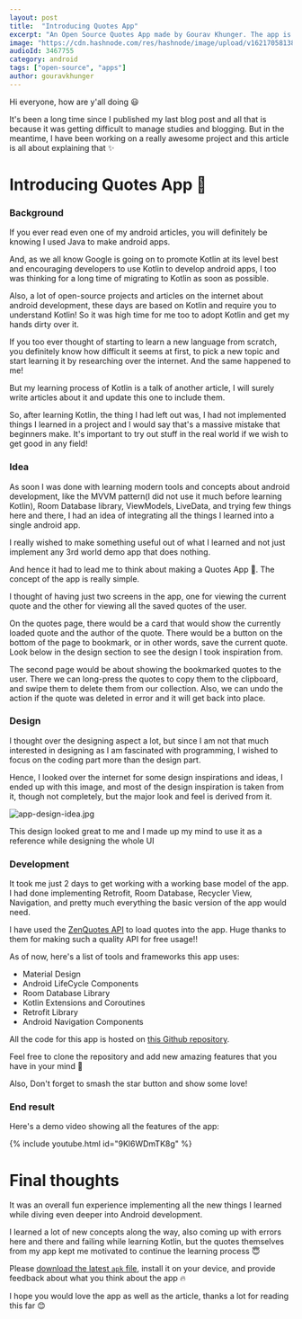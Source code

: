 ```yaml
---
layout: post
title:  "Introducing Quotes App"
excerpt: "An Open Source Quotes App made by Gourav Khunger. The app is open source and uses zenquotes' API to fetch quotes"
image: "https://cdn.hashnode.com/res/hashnode/image/upload/v1621705813818/nq9ltm2ud.png"
audioId: 3467755
category: android
tags: ["open-source", "apps"]
author: gouravkhunger
---
```


Hi everyone, how are y'all doing 😃

It's been a long time since I published my last blog post and all that is because it was getting difficult to manage studies and blogging. But in the meantime, I have been working on a really awesome project and this article is all about explaining that ✨

# Introducing Quotes App 🚀

### Background

If you ever read even one of my android articles, you will definitely be knowing I used Java to make android apps.

And, as we all know Google is going on to promote Kotlin at its level best and encouraging developers to use Kotlin to develop android apps, I too was thinking for a long time of migrating to Kotlin as soon as possible.

Also, a lot of open-source projects and articles on the internet about android development, these days are based on Kotlin and require you to understand Kotlin! So it was high time for me too to adopt Kotlin and get my hands dirty over it.

If you too ever thought of starting to learn a new language from scratch, you definitely know how difficult it seems at first, to pick a new topic and start learning it by researching over the internet. And the same happened to me!

But my learning process of Kotlin is a talk of another article, I will surely write articles about it and update this one to include them.

So, after learning Kotlin, the thing I had left out was, I had not implemented things I learned in a project and I would say that's a massive mistake that beginners make. It's important to try out stuff in the real world if we wish to get good in any field!

### Idea

As soon I was done with learning modern tools and concepts about android development, like the MVVM pattern(I did not use it much before learning Kotlin), Room Database library, ViewModels, LiveData, and trying few things here and there, I had an idea of integrating all the things I learned into a single android app.

I really wished to make something useful out of what I learned and not just implement any 3rd world demo app that does nothing.

And hence it had to lead me to think about making a Quotes App 🎉. The concept of the app is really simple.

I thought of having just two screens in the app, one for viewing the current quote and the other for viewing all the saved quotes of the user.

On the quotes page, there would be a card that would show the currently loaded quote and the author of the quote. There would be a button on the bottom of the page to bookmark, or in other words, save the current quote. Look below in the design section to see the design I took inspiration from.

The second page would be about showing the bookmarked quotes to the user. There we can long-press the quotes to copy them to the clipboard, and swipe them to delete them from our collection. Also, we can undo the action if the quote was deleted in error and it will get back into place.

### Design

I thought over the designing aspect a lot, but since I am not that much interested in designing as I am fascinated with programming, I wished to focus on the coding part more than the design part.

Hence, I looked over the internet for some design inspirations and ideas, I ended up with this image, and most of the design inspiration is taken from it, though not completely, but the major look and feel is derived from it.

![app-design-idea.jpg](https://cdn.hashnode.com/res/hashnode/image/upload/v1621707289953/fIkD18DZu.jpeg)

This design looked great to me and I made up my mind to use it as a reference while designing the whole UI

### Development

It took me just 2 days to get working with a working base model of the app. I had done implementing Retrofit, Room Database, Recycler View, Navigation, and pretty much everything the basic version of the app would need.

I have used the [ZenQuotes API](https://zenquotes.io/) to load quotes into the app. Huge thanks to them for making such a quality API for free usage!!

As of now, here's a list of tools and frameworks this app uses:

- Material Design
- Android LifeCycle Components
- Room Database Library
- Kotlin Extensions and Coroutines
- Retrofit Library
- Android Navigation Components

All the code for this app is hosted on [this Github repository](https://github.com/GouravKhunger/QuotesApp).

Feel free to clone the repository and add new amazing features that you have in your mind 🙂

Also, Don't forget to smash the star button and show some love!

### End result

Here's a demo video showing all the features of the app:

{% include youtube.html id="9Kl6WDmTK8g" %}

# Final thoughts

It was an overall fun experience implementing all the new things I learned while diving even deeper into Android development.

I learned a lot of new concepts along the way, also coming up with errors here and there and failing while learning Kotlin, but the quotes themselves from my app kept me motivated to continue the learning process 😇

Please [download the latest `apk` file](https://github.com/GouravKhunger/QuotesApp/releases/latest), install it on your device, and provide feedback about what you think  about the app 🔥

I hope you would love the app as well as the article, thanks a lot for reading this far 😊